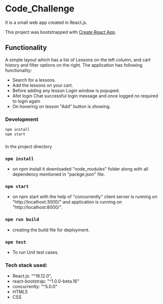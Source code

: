 # Code_Challenge
It is a  small web app created in React.js.

This project was bootstrapped with [Create React App](https://github.com/swetapriya/Code_Challenge).

## Functionality
A simple layout which has a list of Lessons on the left column, and cart history and filter options on the right. The application has following functionality: 

- Search for a lessons.
- Add the lessons on your cart.
- Before adding any lesson Login window is popuped.
- Afet login Chat successful login message and once logged no required to login again
- On hovering on lesson "Add" button is showing.


### Development
```bash
npm install
npm start
```
###
In the project directory 
### `npm install`
- on npm install it downloaded "node_modules" folder along with all dependency mentioned in "packge.json" file.
### `npm start`
- on npm start with the help of "concurrently" client server is running on "http://localhost:3000/" and application is running on "http://localhost:8000/".
### `npm run build`
- creating the build file for deployment.
### `npm test`
- To run Unit test cases.

### Tech stack used:
- React.js: "^16.12.0",
- react-bootstrap: "^1.0.0-beta.16"
- concurrently: "^5.0.0"
- HTML5 
- CSS

